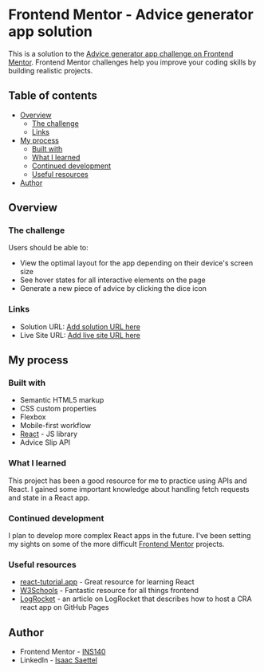 # Frontend Mentor - Advice generator app solution

This is a solution to the [Advice generator app challenge on Frontend Mentor](https://www.frontendmentor.io/challenges/advice-generator-app-QdUG-13db). Frontend Mentor challenges help you improve your coding skills by building realistic projects.

## Table of contents

- [Overview](#overview)
  - [The challenge](#the-challenge)
  - [Links](#links)
- [My process](#my-process)
  - [Built with](#built-with)
  - [What I learned](#what-i-learned)
  - [Continued development](#continued-development)
  - [Useful resources](#useful-resources)
- [Author](#author)

## Overview

### The challenge

Users should be able to:

- View the optimal layout for the app depending on their device's screen size
- See hover states for all interactive elements on the page
- Generate a new piece of advice by clicking the dice icon

### Links

- Solution URL: [Add solution URL here](https://your-solution-url.com)
- Live Site URL: [Add live site URL here](https://your-live-site-url.com)

## My process

### Built with

- Semantic HTML5 markup
- CSS custom properties
- Flexbox
- Mobile-first workflow
- [React](https://reactjs.org/) - JS library
- Advice Slip API

### What I learned

This project has been a good resource for me to practice using APIs and React. I gained some important knowledge about handling fetch requests and state in a React app.

### Continued development

I plan to develop more complex React apps in the future. I've been setting my sights on some of the more difficult [Frontend Mentor](https://www.frontendmentor.io/) projects.

### Useful resources

- [react-tutorial.app](https://react-tutorial.app/) - Great resource for learning React
- [W3Schools](https://www.w3schools.com/) - Fantastic resource for all things frontend
- [LogRocket](https://blog.logrocket.com/deploying-react-apps-github-pages/) - an article on LogRocket that describes how to host a CRA react app on GitHub Pages

## Author

- Frontend Mentor - [INS140](https://www.frontendmentor.io/profile/INS140)
- LinkedIn - [Isaac Saettel](https://www.linkedin.com/in/isaac-saettel-110a76262/)
